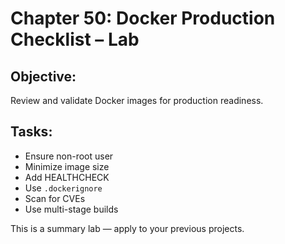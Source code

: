 # Chapter 50: Docker Production Checklist – Lab

## Objective:
Review and validate Docker images for production readiness.

## Tasks:
- Ensure non-root user
- Minimize image size
- Add HEALTHCHECK
- Use `.dockerignore`
- Scan for CVEs
- Use multi-stage builds

This is a summary lab — apply to your previous projects.
